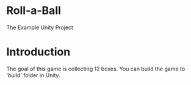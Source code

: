 # Roll-a-Ball
The Example Unity Project

# Introduction
The goal of this game is collecting 12 boxes.
You can build the game to 'build' folder in Unity.
